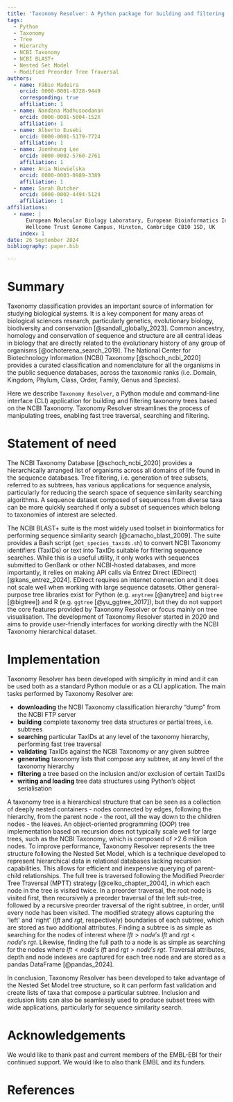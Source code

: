 ```yaml
---
title: 'Taxonomy Resolver: A Python package for building and filtering taxonomy trees'
tags:
  - Python
  - Taxonomy
  - Tree
  - Hierarchy
  - NCBI Taxonomy
  - NCBI BLAST+
  - Nested Set Model
  - Modified Preorder Tree Traversal
authors:
  - name: Fábio Madeira
    orcid: 0000-0001-8728-9449
    corresponding: true
    affiliation: 1
  - name: Nandana Madhusoodanan
    orcid: 0000-0001-5004-152X
    affiliation: 1
  - name: Alberto Eusebi
    orcid: 0000-0001-5179-7724
    affiliation: 1
  - name: Joonheung Lee
    orcid: 0000-0002-5760-2761
    affiliation: 1
  - name: Ania Niewielska
    orcid: 0000-0003-0989-3389
    affiliation: 1
  - name: Sarah Butcher
    orcid: 0000-0002-4494-5124
    affiliation: 1
affiliations:
  - name: | 
      European Molecular Biology Laboratory, European Bioinformatics Institute (EMBL-EBI), 
      Wellcome Trust Genome Campus, Hinxton, Cambridge CB10 1SD, UK
    index: 1
date: 26 September 2024
bibliography: paper.bib

---
```


# Summary

Taxonomy classification provides an important source of information for studying biological systems. It is a key component for many areas of biological sciences research, particularly genetics, evolutionary biology, biodiversity and conservation [@sandall_globally_2023]. Common ancestry, homology and conservation of sequence and structure are all central ideas in biology that are directly related to the evolutionary history of any group of organisms [@ochoterena_search_2019]. The National Center for Biotechnology Information (NCBI) Taxonomy [@schoch_ncbi_2020] provides a curated classification and nomenclature for all the organisms in the public sequence databases, across the taxonomic ranks (i.e. Domain, Kingdom, Phylum, Class, Order, Family, Genus and Species). 

Here we describe ``Taxonomy Resolver``, a Python module and command-line interface (CLI) application for building and filtering taxonomy trees based on the NCBI Taxonomy. Taxonomy Resolver streamlines the process of manipulating trees, enabling fast tree traversal, searching and filtering.

# Statement of need

The NCBI Taxonomy Database [@schoch_ncbi_2020] provides a hierarchically arranged list of organisms across all domains of life found in the sequence databases. Tree filtering, i.e. generation of tree subsets, referred to as subtrees, has various applications for sequence analysis, particularly for reducing the search space of sequence similarity searching algorithms. A sequence dataset composed of sequences from diverse taxa can be more quickly searched if only a subset of sequences which belong to taxonomies of interest are selected. 

The NCBI BLAST+ suite is the most widely used toolset in bioinformatics for performing sequence similarity search [@camacho_blast_2009]. The suite provides a Bash script (`get_species_taxids.sh`) to convert NCBI Taxonomy identifiers (TaxIDs) or text into TaxIDs suitable for filtering sequence searches. While this is a useful utility, it only works with sequences submitted to GenBank or other NCBI-hosted databases, and more importantly, it relies on making API calls via Entrez Direct (EDirect) [@kans_entrez_2024]. EDirect requires an internet connection and it does not scale well when working with large sequence datasets. Other general-purpose tree libraries exist for Python (e.g. ``anytree`` [@anytree] and ``bigtree`` [@bigtree]) and R (e.g. ``ggtree`` [@yu_ggtree_2017]), but they do not support the core features provided by Taxonomy Resolver or focus mainly on tree visualisation. The development of Taxonomy Resolver started in 2020 and aims to provide user-friendly interfaces for working directly with the NCBI Taxonomy hierarchical dataset.

# Implementation

Taxonomy Resolver has been developed with simplicity in mind and it can be used both as a standard Python module or as a CLI application. The main tasks performed by Taxonomy Resolver are:

* **downloading** the NCBI Taxonomy classification hierarchy “dump” from the NCBI FTP server
* **building** complete taxonomy tree data structures or partial trees, i.e. subtrees
* **searching** particular TaxIDs at any level of the taxonomy hierarchy, performing fast tree traversal
* **validating** TaxIDs against the NCBI Taxonomy or any given subtree
* **generating** taxonomy lists that compose any subtree, at any level of the taxonomy hierarchy
* **filtering** a tree based on the inclusion and/or exclusion of certain TaxIDs
* **writing and loading** tree data structures using Python’s object serialisation

A taxonomy tree is a hierarchical structure that can be seen as a collection of deeply nested containers - nodes connected by edges, following the hierarchy, from the parent node - the root, all the way down to the children nodes - the leaves. An object-oriented programming (OOP) tree implementation based on recursion does not typically scale well for large trees, such as the NCBI Taxonomy, which is composed of >2.6 million nodes. To improve performance, Taxonomy Resolver represents the tree structure following the Nested Set Model, which is a technique developed to represent hierarchical data in relational databases lacking recursion capabilities. This allows for efficient and inexpensive querying of parent-child relationships. The full tree is traversed following the Modified Preorder Tree Traversal (MPTT) strategy [@celko_chapter_2004], in which each node in the tree is visited twice. In a preorder traversal, the root node is visited first, then recursively a preorder traversal of the left sub-tree, followed by a recursive preorder traversal of the right subtree, in order, until every node has been visited. The modified strategy allows capturing the 'left' and 'right' ($lft$ and $rgt$, respectively) boundaries of each subtree, which are stored as two additional attributes. Finding a subtree is as simple as searching for the nodes of interest where $lft > node's\ lft$ and $rgt < node's\ rgt$. Likewise, finding the full path to a node is as simple as searching for the nodes where $lft < node's\ lft$ and $rgt > node's\ rgt$. Traversal attributes, depth and node indexes are captured for each tree node and are stored as a pandas DataFrame [@pandas_2024].

In conclusion, Taxonomy Resolver has been developed to take advantage of the Nested Set Model tree structure, so it can perform fast validation and create lists of taxa that compose a particular subtree. Inclusion and exclusion lists can also be seamlessly used to produce subset trees with wide applications, particularly for sequence similarity search.

# Acknowledgements

We would like to thank past and current members of the EMBL-EBI for their continued support. We would like to also thank EMBL and its funders.

# References
